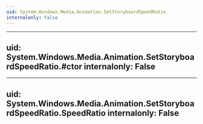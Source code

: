 ```yaml
---
uid: System.Windows.Media.Animation.SetStoryboardSpeedRatio
internalonly: False
---
```


---
uid: System.Windows.Media.Animation.SetStoryboardSpeedRatio.#ctor
internalonly: False
---

---
uid: System.Windows.Media.Animation.SetStoryboardSpeedRatio.SpeedRatio
internalonly: False
---
